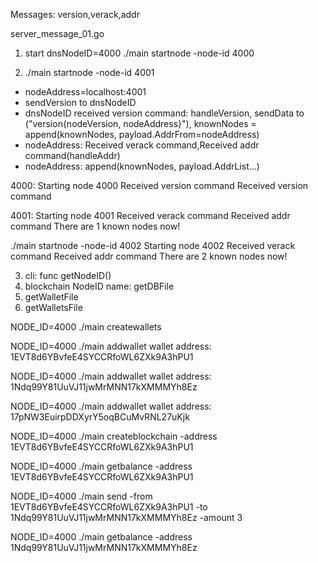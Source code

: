 Messages: version,verack,addr

server_message_01.go

1. start dnsNodeID=4000
./main startnode -node-id 4000

2. ./main startnode -node-id 4001
- nodeAddress=localhost:4001
- sendVersion to dnsNodeID
- dnsNodeID received version command: handleVersion, sendData to ("version{nodeVersion, nodeAddress}"), knownNodes = append(knownNodes, payload.AddrFrom=nodeAddress)
- nodeAddress: Received verack command,Received addr command(handleAddr)
- nodeAddress: append(knownNodes, payload.AddrList...)


4000:
Starting node 4000
Received version command
Received version command

4001:
Starting node 4001
Received verack command
Received addr command
There are 1 known nodes now!

./main startnode -node-id 4002
Starting node 4002
Received verack command
Received addr command
There are 2 known nodes now!

3. cli: func getNodeID()
4. blockchain NodeID name: getDBFile
5. getWalletFile
6. getWalletsFile

NODE_ID=4000 ./main createwallets

NODE_ID=4000 ./main addwallet
wallet address:  1EVT8d6YBvfeE4SYCCRfoWL6ZXk9A3hPU1

NODE_ID=4000 ./main addwallet
wallet address:  1Ndq99Y81UuVJ11jwMrMNN17kXMMMYh8Ez

NODE_ID=4000 ./main addwallet
wallet address:  17pNW3EuirpDDXyrY5oqBCuMvRNL27uKjk


NODE_ID=4000 ./main createblockchain -address 1EVT8d6YBvfeE4SYCCRfoWL6ZXk9A3hPU1

NODE_ID=4000 ./main getbalance -address 1EVT8d6YBvfeE4SYCCRfoWL6ZXk9A3hPU1

NODE_ID=4000 ./main send -from 1EVT8d6YBvfeE4SYCCRfoWL6ZXk9A3hPU1 -to 1Ndq99Y81UuVJ11jwMrMNN17kXMMMYh8Ez -amount 3

NODE_ID=4000 ./main getbalance -address 1Ndq99Y81UuVJ11jwMrMNN17kXMMMYh8Ez

